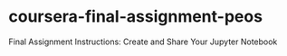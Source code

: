 # coursera-final-assignment-peos
Final Assignment Instructions: Create and Share Your Jupyter Notebook
